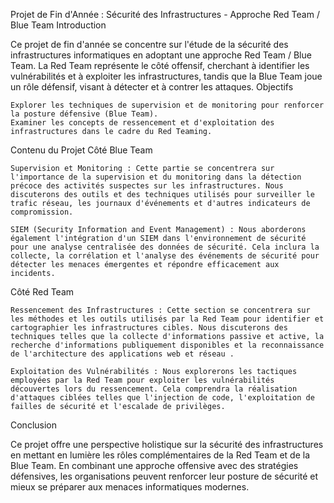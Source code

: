 Projet de Fin d'Année : Sécurité des Infrastructures - Approche Red Team / Blue Team
Introduction

Ce projet de fin d'année se concentre sur l'étude de la sécurité des infrastructures informatiques en adoptant une approche Red Team / Blue Team. La Red Team représente le côté offensif, cherchant à identifier les vulnérabilités et à exploiter les infrastructures, tandis que la Blue Team joue un rôle défensif, visant à détecter et à contrer les attaques.
Objectifs

    Explorer les techniques de supervision et de monitoring pour renforcer la posture défensive (Blue Team).
    Examiner les concepts de ressencement et d'exploitation des infrastructures dans le cadre du Red Teaming.

Contenu du Projet
Côté Blue Team

    Supervision et Monitoring : Cette partie se concentrera sur l'importance de la supervision et du monitoring dans la détection précoce des activités suspectes sur les infrastructures. Nous discuterons des outils et des techniques utilisés pour surveiller le trafic réseau, les journaux d'événements et d'autres indicateurs de compromission.

    SIEM (Security Information and Event Management) : Nous aborderons également l'intégration d'un SIEM dans l'environnement de sécurité pour une analyse centralisée des données de sécurité. Cela inclura la collecte, la corrélation et l'analyse des événements de sécurité pour détecter les menaces émergentes et répondre efficacement aux incidents.

Côté Red Team

    Ressencement des Infrastructures : Cette section se concentrera sur les méthodes et les outils utilisés par la Red Team pour identifier et cartographier les infrastructures cibles. Nous discuterons des techniques telles que la collecte d'informations passive et active, la recherche d'informations publiquement disponibles et la reconnaissance de l'architecture des applications web et réseau .

    Exploitation des Vulnérabilités : Nous explorerons les tactiques employées par la Red Team pour exploiter les vulnérabilités découvertes lors du ressencement. Cela comprendra la réalisation d'attaques ciblées telles que l'injection de code, l'exploitation de failles de sécurité et l'escalade de privilèges.

Conclusion

Ce projet offre une perspective holistique sur la sécurité des infrastructures en mettant en lumière les rôles complémentaires de la Red Team et de la Blue Team. En combinant une approche offensive avec des stratégies défensives, les organisations peuvent renforcer leur posture de sécurité et mieux se préparer aux menaces informatiques modernes.
